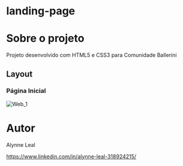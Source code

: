 # landing-page

# Sobre o projeto

Projeto desenvolvido com HTML5 e CSS3 para Comunidade Ballerini

## Layout

### Página Inicial
![Web_1](https://github.com/AlynneLeal/assets/blob/main/landing-page/01.gif)

# Autor

Alynne Leal

https://www.linkedin.com/in/alynne-leal-318924215/
